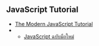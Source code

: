 
## JavaScript Tutorial

- [The Modern JavaScript Tutorial](https://javascript.info/)
- - [JavaScript ฉบับมือใหม่](https://www.tamemo.com/post/120/javascript-fundamental-1-basic/?fbclid=IwAR3hmtdWzJF8axPGNmhgw_F7Qvcf7BFogwCAqw-PthAFsR0WEj1_64Oq084)



<!--stackedit_data:
eyJoaXN0b3J5IjpbLTE2NzM5ODg2NTIsNjk0NDEzNzk5XX0=
-->